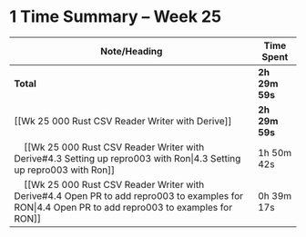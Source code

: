 # 1 Time Summary – Week 25

| Note/Heading | Time Spent |
|--------------|------------|
| **Total** | **2h 29m 59s** |
| [[Wk 25 000 Rust CSV Reader Writer with Derive]] | **2h 29m 59s** |
| &nbsp;&nbsp;&nbsp;&nbsp;[[Wk 25 000 Rust CSV Reader Writer with Derive#4.3 Setting up repro003 with Ron\|4.3 Setting up repro003 with Ron]] | 1h 50m 42s |
| &nbsp;&nbsp;&nbsp;&nbsp;[[Wk 25 000 Rust CSV Reader Writer with Derive#4.4 Open PR to add repro003 to examples for RON\|4.4 Open PR to add repro003 to examples for RON]] | 0h 39m 17s |

